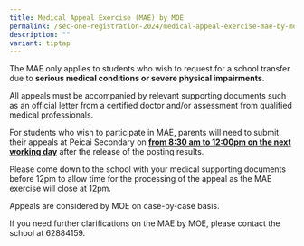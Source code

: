 ```yaml
---
title: Medical Appeal Exercise (MAE) by MOE
permalink: /sec-one-registration-2024/medical-appeal-exercise-mae-by-moe/
description: ""
variant: tiptap
---
```

<p>The MAE only applies to students who wish to request for a school transfer due to&nbsp;<strong>serious medical conditions or severe physical impairments</strong>.</p><p>All appeals must be accompanied by relevant supporting documents such as an official letter from a certified doctor and/or assessment from qualified medical professionals.</p><p>For students who wish to participate in MAE, parents will need to submit their appeals at Peicai Secondary on <strong><u>from 8:30 am to 12:00pm on the next working day</u></strong> after the release of the posting results.</p><p>Please come down to the school with your medical supporting documents before 12pm to allow time for the processing of the appeal as the MAE exercise will close at 12pm.</p><p>Appeals are considered by MOE on case-by-case basis.</p><p>If you need further clarifications on the MAE by MOE, please contact the school at 62884159.</p>